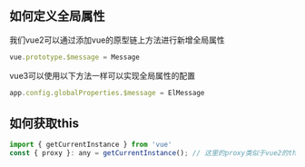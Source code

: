 ## 如何定义全局属性

我们vue2可以通过添加vue的原型链上方法进行新增全局属性

```javascript
vue.prototype.$message = Message
```

vue3可以使用以下方法一样可以实现全局属性的配置

```javascript
app.config.globalProperties.$message = ElMessage
```

## 如何获取this

```javascript
import { getCurrentInstance } from 'vue'
const { proxy }: any = getCurrentInstance(); // 这里的proxy类似于vue2的this
```
